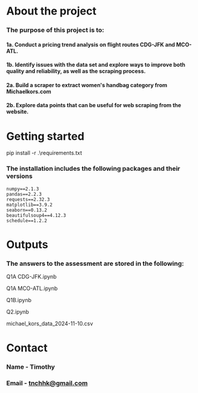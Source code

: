 # About the project

### The purpose of this project is to:

#### 1a. Conduct a pricing trend analysis on flight routes CDG-JFK and MCO-ATL. 

#### 1b. Identify issues with the data set and explore ways to improve both quality and reliability, as well as the scraping process.

#### 2a. Build a scraper to extract women's handbag category from Michaelkors.com

#### 2b. Explore data points that can be useful for web scraping from the website. 

# Getting started

pip install -r .\requirements.txt

### The installation includes the following packages and their versions

```
numpy==2.1.3
pandas==2.2.3
requests==2.32.3
matplotlib==3.9.2
seaborn==0.13.2
beautifulsoup4==4.12.3
schedule==1.2.2
```


# Outputs

### The answers to the assessment are stored in the following:

Q1A CDG-JFK.ipynb

Q1A MCO-ATL.ipynb

Q1B.ipynb

Q2.ipynb

michael_kors_data_2024-11-10.csv

# Contact

### Name - Timothy
### Email - tnchhk@gmail.com